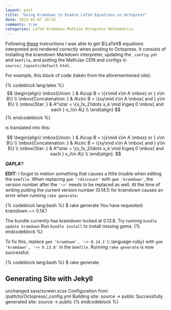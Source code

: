 ```yaml
---
layout: post
title: "Using Kramdown to Enable LaTeX Equations on Octopress"
date: 2013-01-07 19:23
comments: true
categories: LaTeX Kramdown MathJax Octopress Mathematics
---
```

Following [these](http://www.idryman.org/blog/2012/03/10/writing-math-equations-on-octopress/) instructions I was able to get $\LaTeX$ equations interpreted and rendered correctly when posting to Octopress. It consists of installing the kramdown Markdown interpreter, updating the `_config.yml` and `Gemfile`, and putting the MathJax CDN and configs in `source/_layouts/default.html`.

For example, this block of code (taken from the aforementioned site):

{% codeblock lang:latex %}
$$
\begin{align}
\mbox{Union: } & A\cup B = \{x\mid x\in A \mbox{ or } x\in B\} \\
\mbox{Concatenation: } & A\circ B  = \{xy\mid x\in A \mbox{ and } y\in B\} \\
\mbox{Star: } & A^\star  = \{x_1x_2\ldots x_k \mid  k\geq 0 \mbox{ and each } x_i\in A\} \\
\end{align}
$$
{% endcodeblock %}

is translated into this:

$$
\begin{align}
\mbox{Union: } & A\cup B = \{x\mid x\in A \mbox{ or } x\in B\} \\
\mbox{Concatenation: } & A\circ B  = \{xy\mid x\in A \mbox{ and } y\in B\} \\
\mbox{Star: } & A^\star  = \{x_1x_2\ldots x_k \mid  k\geq 0 \mbox{ and each } x_i\in A\} \\
\end{align}.
$$

***QAPLA'!***

**EDIT:** I forgot to metion something that causes a little trouble when editing the `Gemfile`. When replacing `gem 'rdiscount'` with `gem 'kramdown'`, the version number after the `'~>'` needs to be replaced as well. At the time of writing putting the current version number (0.14.1) for kramdown causes an error when running `rake generate`:
<!--  -->
{% codeblock lang:bash %}
$ rake generate
You have requested:
  kramdown ~> 0.14.1

The bundle currently has kramdown locked at 0.13.8.
Try running `bundle update kramdown`
Run `bundle install` to install missing gems.
{% endcodeblock %}
<!--  -->
To fix this, replace `gem 'kramdown', '~> 0.14.1'`{:.language-ruby} with `gem 'kramdown', '~> 0.13.8'` in the `Gemfile`. Running `rake generate` is now successful:
<!--  -->
{% codeblock lang:bash %}
$ rake generate
## Generating Site with Jekyll
unchanged sass/screen.scss
Configuration from /path/to/Octopress/_config.yml
Building site: source -> public
Successfully generated site: source -> public
{% endcodeblock %}
<!--  -->
